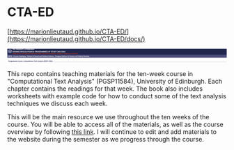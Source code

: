 # CTA-ED

[https://marionlieutaud.github.io/CTA-ED/](https://marionlieutaud.github.io/CTA-ED/docs/)

![Course banner](CTA_banner.png)

This repo contains teaching materials for the ten-week course in "Computational Text Analysis" (PGSP11584), University of Edinburgh. Each chapter contains the readings for that week. The book also includes worksheets with example code for how to conduct some of the text analysis techniques we discuss each week.

This will be the main resource we use throughout the ten weeks of the course. You will be able to access all of the materials, as well as the course overview by following [this link]([https://cjbarrie.github.io/CTA-ED/](https://marionlieutaud.github.io/CTA-ED/docs/)). I will continue to edit and add materials to the website during the semester as we progress through the course.


